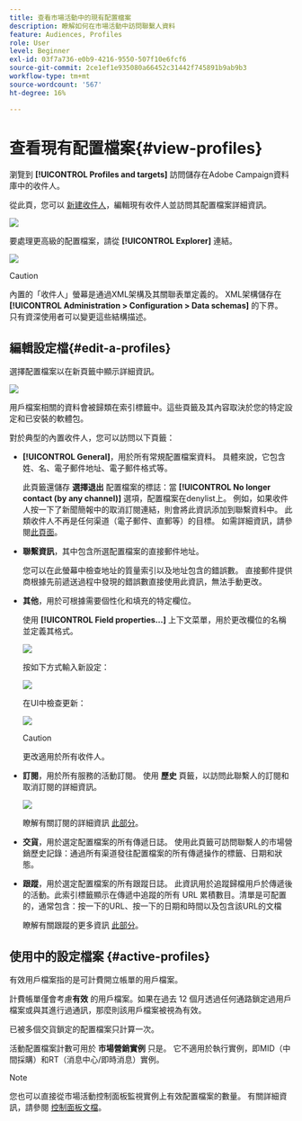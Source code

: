 ```yaml
---
title: 查看市場活動中的現有配置檔案
description: 瞭解如何在市場活動中訪問聯繫人資料
feature: Audiences, Profiles
role: User
level: Beginner
exl-id: 03f7a736-e0b9-4216-9550-507f10e6fcf6
source-git-commit: 2ce1ef1e935080a66452c31442f745891b9ab9b3
workflow-type: tm+mt
source-wordcount: '567'
ht-degree: 16%

---
```


# 查看現有配置檔案{#view-profiles}

瀏覽到 **[!UICONTROL Profiles and targets]** 訪問儲存在Adobe Campaign資料庫中的收件人。

從此頁，您可以 [新建收件人](create-profiles.md)，編輯現有收件人並訪問其配置檔案詳細資訊。

![](assets/profiles-and-targets.png)

要處理更高級的配置檔案，請從 **[!UICONTROL Explorer]** 連結。

![](assets/recipients-in-explorer.png)


>[!CAUTION]
>
>內置的「收件人」螢幕是通過XML架構及其關聯表單定義的。 XML架構儲存在 **[!UICONTROL Administration > Configuration > Data schemas]** 的下界。 只有資深使用者可以變更這些結構描述。

## 編輯設定檔{#edit-a-profiles}

選擇配置檔案以在新頁籤中顯示詳細資訊。

![](assets/edit-a-profile.png)

用戶檔案相關的資料會被歸類在索引標籤中。這些頁籤及其內容取決於您的特定設定和已安裝的軟體包。

對於典型的內置收件人，您可以訪問以下頁籤：

* **[!UICONTROL General]**，用於所有常規配置檔案資料。 具體來說，它包含姓、名、電子郵件地址、電子郵件格式等。

   此頁籤還儲存 **選擇退出** 配置檔案的標誌：當 **[!UICONTROL No longer contact (by any channel)]** 選項，配置檔案在denylist上。 例如，如果收件人按一下了新聞簡報中的取消訂閱連結，則會將此資訊添加到聯繫資料中。 此類收件人不再是任何渠道（電子郵件、直郵等）的目標。 如需詳細資訊，請參閱[此頁面](../send/quarantines.md)。

* **聯繫資訊**，其中包含所選配置檔案的直接郵件地址。

   您可以在此螢幕中檢查地址的質量索引以及地址包含的錯誤數。 直接郵件提供商根據先前遞送過程中發現的錯誤數直接使用此資訊，無法手動更改。

* **其他**，用於可根據需要個性化和填充的特定欄位。

   使用 **[!UICONTROL Field properties…]** 上下文菜單，用於更改欄位的名稱並定義其格式。

   ![](assets/other-tab-field-properties.png)

   按如下方式輸入新設定：

   ![](assets/change-field-properties.png)

   在UI中檢查更新：

   ![](assets/other-tab-updated.png)


   >[!CAUTION]
   >更改適用於所有收件人。


* **訂閱**，用於所有服務的活動訂閱。 使用 **歷史** 頁籤，以訪問此聯繫人的訂閱和取消訂閱的詳細資訊。

   ![](assets/subscription-tab.png)

   瞭解有關訂閱的詳細資訊 [此部分](../start/subscriptions.md)。

* **交貨**，用於選定配置檔案的所有傳遞日誌。 使用此頁籤可訪問聯繫人的市場營銷歷史記錄：通過所有渠道發往配置檔案的所有傳遞操作的標籤、日期和狀態。


* **跟蹤**，用於選定配置檔案的所有跟蹤日誌。 此資訊用於追蹤歸檔用戶於傳遞後的活動。此索引標籤顯示在傳遞中追蹤的所有 URL 累積數目。清單是可配置的，通常包含：按一下的URL、按一下的日期和時間以及包含該URL的文檔

   瞭解有關跟蹤的更多資訊 [此部分](../start/tracking.md)。


## 使用中的設定檔案 {#active-profiles}

有效用戶檔案指的是可計費開立帳單的用戶檔案。

計費帳單僅會考慮&#x200B;**有效** 的用戶檔案。如果在過去 12 個月透過任何通路鎖定過用戶檔案或與其進行過通訊，那麼則該用戶檔案被視為有效。

已被多個交貨鎖定的配置檔案只計算一次。

活動配置檔案計數可用於 **市場營銷實例** 只是。 它不適用於執行實例，即MID（中間採購）和RT（消息中心/即時消息）實例。

>[!NOTE]
>
>您也可以直接從市場活動控制面板監視實例上有效配置檔案的數量。 有關詳細資訊，請參閱 [控制面板文檔](https://experienceleague.adobe.com/docs/control-panel/using/performance-monitoring/active-profiles-monitoring.html)。
